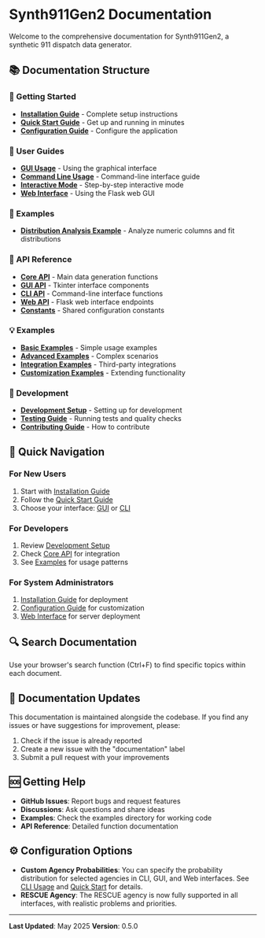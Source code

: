 # Synth911Gen2 Documentation

Welcome to the comprehensive documentation for Synth911Gen2, a synthetic 911 dispatch data generator.

## 📚 Documentation Structure

### 🚀 Getting Started
- **[Installation Guide](guides/installation.md)** - Complete setup instructions
- **[Quick Start Guide](guides/quickstart.md)** - Get up and running in minutes
- **[Configuration Guide](guides/configuration.md)** - Configure the application

### 📖 User Guides
- **[GUI Usage](guides/gui-usage.md)** - Using the graphical interface
- **[Command Line Usage](guides/cli-usage.md)** - Command-line interface guide
- **[Interactive Mode](guides/interactive-mode.md)** - Step-by-step interactive mode
- **[Web Interface](guides/web-interface.md)** - Using the Flask web GUI

### 🧪 Examples
- **[Distribution Analysis Example](examples/distribution_analysis.md)** - Analyze numeric columns and fit distributions

### 🔧 API Reference
- **[Core API](api/core.md)** - Main data generation functions
- **[GUI API](api/gui.md)** - Tkinter interface components
- **[CLI API](api/cli.md)** - Command-line interface functions
- **[Web API](api/web.md)** - Flask web interface endpoints
- **[Constants](api/constants.md)** - Shared configuration constants

### 💡 Examples
- **[Basic Examples](examples/basic.md)** - Simple usage examples
- **[Advanced Examples](examples/advanced.md)** - Complex scenarios
- **[Integration Examples](examples/integration.md)** - Third-party integrations
- **[Customization Examples](examples/customization.md)** - Extending functionality

### 🧪 Development
- **[Development Setup](guides/development.md)** - Setting up for development
- **[Testing Guide](guides/testing.md)** - Running tests and quality checks
- **[Contributing Guide](guides/contributing.md)** - How to contribute

## 🎯 Quick Navigation

### For New Users
1. Start with [Installation Guide](guides/installation.md)
2. Follow the [Quick Start Guide](guides/quickstart.md)
3. Choose your interface: [GUI](guides/gui-usage.md) or [CLI](guides/cli-usage.md)

### For Developers
1. Review [Development Setup](guides/development.md)
2. Check [Core API](api/core.md) for integration
3. See [Examples](examples/) for usage patterns

### For System Administrators
1. [Installation Guide](guides/installation.md) for deployment
2. [Configuration Guide](guides/configuration.md) for customization
3. [Web Interface](guides/web-interface.md) for server deployment

## 🔍 Search Documentation

Use your browser's search function (Ctrl+F) to find specific topics within each document.

## 📝 Documentation Updates

This documentation is maintained alongside the codebase. If you find any issues or have suggestions for improvement, please:

1. Check if the issue is already reported
2. Create a new issue with the "documentation" label
3. Submit a pull request with your improvements

## 🆘 Getting Help

- **GitHub Issues**: Report bugs and request features
- **Discussions**: Ask questions and share ideas
- **Examples**: Check the examples directory for working code
- **API Reference**: Detailed function documentation

## ⚙️ Configuration Options

- **Custom Agency Probabilities**: You can specify the probability distribution for selected agencies in CLI, GUI, and Web interfaces. See [CLI Usage](guides/cli-usage.md) and [Quick Start](guides/quickstart.md) for details.
- **RESCUE Agency**: The RESCUE agency is now fully supported in all interfaces, with realistic problems and priorities.

---

**Last Updated**: May 2025
**Version**: 0.5.0